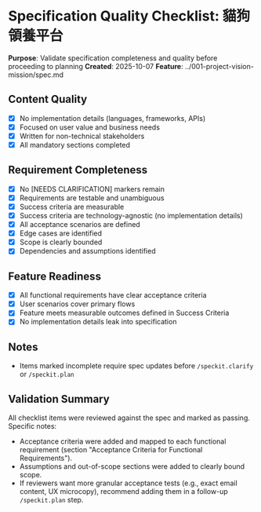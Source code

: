# Specification Quality Checklist: 貓狗領養平台

**Purpose**: Validate specification completeness and quality before proceeding to planning
**Created**: 2025-10-07
**Feature**: ../001-project-vision-mission/spec.md

## Content Quality

- [x] No implementation details (languages, frameworks, APIs)
- [x] Focused on user value and business needs
- [x] Written for non-technical stakeholders
- [x] All mandatory sections completed

## Requirement Completeness

- [x] No [NEEDS CLARIFICATION] markers remain
- [x] Requirements are testable and unambiguous
- [x] Success criteria are measurable
- [x] Success criteria are technology-agnostic (no implementation details)
- [x] All acceptance scenarios are defined
- [x] Edge cases are identified
- [x] Scope is clearly bounded
- [x] Dependencies and assumptions identified

## Feature Readiness

- [x] All functional requirements have clear acceptance criteria
- [x] User scenarios cover primary flows
- [x] Feature meets measurable outcomes defined in Success Criteria
- [x] No implementation details leak into specification

## Notes

- Items marked incomplete require spec updates before `/speckit.clarify` or `/speckit.plan`

## Validation Summary

All checklist items were reviewed against the spec and marked as passing. Specific notes:

- Acceptance criteria were added and mapped to each functional requirement (section "Acceptance Criteria for Functional Requirements").
- Assumptions and out-of-scope sections were added to clearly bound scope.
- If reviewers want more granular acceptance tests (e.g., exact email content, UX microcopy), recommend adding them in a follow-up `/speckit.plan` step.
